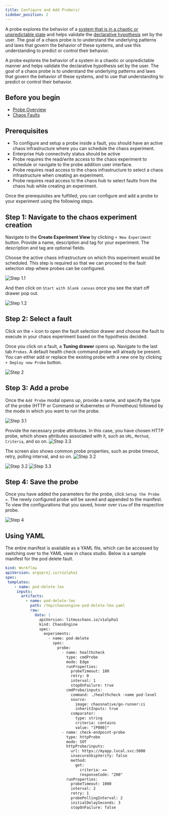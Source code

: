 ```yaml
---
title: Configure and Add Probe(s)
sidebar_position: 2
---
```


A probe explores the behavior of a [system that is in a chaotic or unpredictable state](../../chaos-faults) and helps validate the [declarative hypothesis](./overview) set by the user. The goal of a chaos probe is to understand the underlying patterns and laws that govern the behavior of these systems, and use this understanding to predict or control their behavior.

A probe explores the behavior of a system in a chaotic or unpredictable manner and helps validate the declarative hypothesis set by the user. The goal of a chaos probe is to understand the underlying patterns and laws that govern the behavior of these systems, and to use that understanding to predict or control their behavior.

## Before you begin

- [Probe Overview](/docs/chaos-engineering/technical-reference/probes/overview.md)
- [Chaos Faults](/docs/chaos-engineering/technical-reference/chaos-faults/chaos-faults.md)

## Prerequisites

- To configure and setup a probe inside a fault, you should have an active chaos infrastructure where you can schedule the chaos experiment.
- Enterprise Hub connectivity status should be active
- Probe requires the read/write access to the chaos experiment to schedule or navigate to the probe addition user interface.
- Probe requires read access to the chaos infrastructure to select a chaos infrastructure when creating an experiment.
- Probe requires read access to the chaos hub to select faults from the chaos hub while creating an experiment.

Once the prerequisites are fulfilled, you can configure and add a probe to your experiment using the following steps. 

## Step 1: Navigate to the chaos experiment creation
Navigate to the **Create Experiment View** by clicking `+ New Experiment` button. Provide a name, description and tag for your experiment. The description and tag are optional fields. 

Choose the active chaos infrastructure on which this experiment would be scheduled. This step is required so that we can proceed to the fault selection step where probes can be configured.

![Step 1.1](./static/configure-and-add-probe/step1.1.png)

And then click on `Start with blank canvas` once you see the start off drawer pop out.

![Step 1.2](./static/configure-and-add-probe/step1.2.png)

## Step 2: Select a fault

Click on the `+` icon to open the fault selection drawer and choose the fault to execute in your chaos experiment based on the hypothesis decided.

Once you click on a fault, a **Tuning drawer** opens up. Navigate to the last tab `Probes`. A default health check command probe will already be present. You can either add or replace the existing probe with a new one by clicking `+ Deploy new Probe` button.

![Step 2](./static/configure-and-add-probe/step2.png)

## Step 3: Add a probe

Once the `Add Probe` modal opens up, provide a name, and specify the type of the probe (HTTP or Command or Kubernetes or Prometheus) followed by the mode in which you want to run the probe.

![Step 3.1](./static/configure-and-add-probe/step3.1.png)

Provide the necessary probe attributes. In this case, you have chosen HTTP probe, which shows attributes associated with it, such as `URL`, `Method`, `Criteria`, and so on.
![Step 3.3](./static/configure-and-add-probe/step3.3.png)

The screen also shows common probe properties, such as probe timeout, retry, polling interval, and so on.
![Step 3.2](./static/configure-and-add-probe/step3.2.png)

![Step 3.2](./static/configure-and-add-probe/step3.2.png)
![Step 3.3](./static/configure-and-add-probe/step3.3.png)

## Step 4: Save the probe

Once you have added the parameters for the probe, click `Setup the Probe >`. The newly configured probe will be saved and appended to the manifest. To view the configurations that you saved, hover over `View` of the respective probe.

![Step 4](./static/configure-and-add-probe/step4.png)

## Using YAML

The entire manifest is available as a YAML file, which can be accessed by switching over to the YAML view in chaos studio. Below is a sample manifest for the pod delete fault.

```yaml
kind: Workflow
apiVersion: argoproj.io/v1alpha1
spec:
 templates:
    - name: pod-delete-lmx
     inputs:
       artifacts:
         - name: pod-delete-lmx
           path: /tmp/chaosengine-pod-delete-lmx.yaml
           raw:
             data: |
               apiVersion: litmuschaos.io/v1alpha1
               kind: ChaosEngine
               spec:
                 experiments:
                   - name: pod-delete
                     spec:
                       probe:
                         - name: healthcheck
                           type: cmdProbe
                           mode: Edge
                           runProperties:
                             probeTimeout: 180
                             retry: 0
                             interval: 1
                             stopOnFailure: true
                           cmdProbe/inputs:
                             command: ./healthcheck -name pod-level
                             source:
                               image: chaosnative/go-runner:ci
                               inheritInputs: true
                             comparator:
                               type: string
                               criteria: contains
                               value: "[P000]"
                         - name: check-endpoint-probe
                           type: httpProbe
                           mode: SOT
                           httpProbe/inputs:
                             url: https://myapp.local.svc:5000
                             insecureSkipVerify: false
                             method:
                               get:
                                 criteria: ==
                                 responseCode: "200"
                           runProperties:
                             probeTimeout: 1000
                             interval: 2
                             retry: 1
                             probePollingInterval: 2
                             initialDelaySeconds: 3
                             stopOnFailure: false
```
